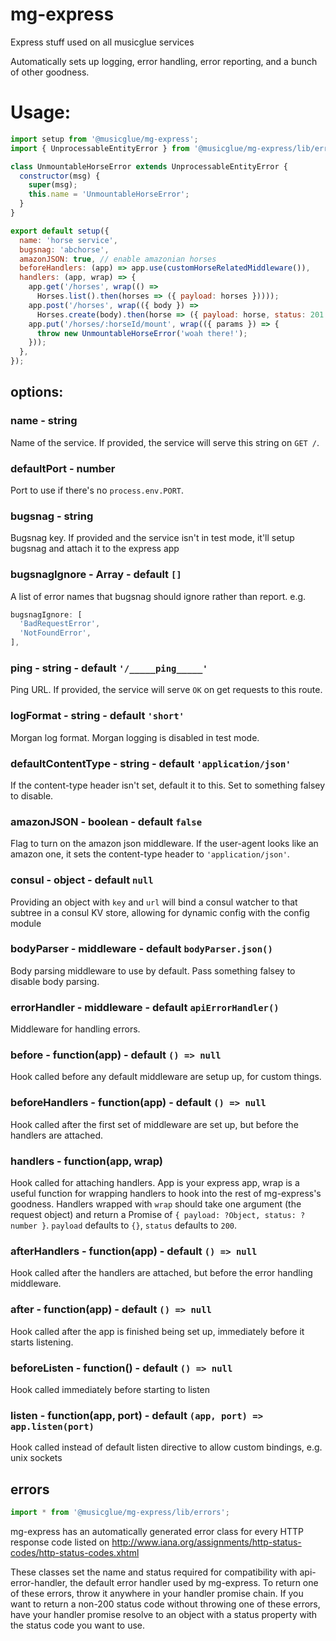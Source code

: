 # mg-express
Express stuff used on all musicglue services

Automatically sets up logging, error handling, error reporting, and a bunch of other goodness.

# Usage:

```js
import setup from '@musicglue/mg-express';
import { UnprocessableEntityError } from '@musicglue/mg-express/lib/errors';

class UnmountableHorseError extends UnprocessableEntityError {
  constructor(msg) {
    super(msg);
    this.name = 'UnmountableHorseError';
  }
}

export default setup({
  name: 'horse service',
  bugsnag: 'abchorse',
  amazonJSON: true, // enable amazonian horses
  beforeHandlers: (app) => app.use(customHorseRelatedMiddleware()),
  handlers: (app, wrap) => {
    app.get('/horses', wrap(() =>
      Horses.list().then(horses => ({ payload: horses }))));
    app.post('/horses', wrap(({ body }) =>
      Horses.create(body).then(horse => ({ payload: horse, status: 201 }))));
    app.put('/horses/:horseId/mount', wrap(({ params }) => {
      throw new UnmountableHorseError('woah there!');
    }));
  },
});
```

## options:

### name - string
Name of the service. If provided, the service will serve this string on `GET /`.

### defaultPort - number
Port to use if there's no `process.env.PORT`.

### bugsnag - string
Bugsnag key. If provided and the service isn't in test mode, it'll setup bugsnag and attach it
to the express app

### bugsnagIgnore - Array<string> - default `[]`
A list of error names that bugsnag should ignore rather than report. e.g.

```js
bugsnagIgnore: [
  'BadRequestError',
  'NotFoundError',
],
```

### ping - string - default `'/_____ping_____'`
Ping URL. If provided, the service will serve `OK` on get requests to this route.

### logFormat - string - default `'short'`
Morgan log format. Morgan logging is disabled in test mode.

### defaultContentType - string - default `'application/json'`
If the content-type header isn't set, default it to this. Set to something falsey to disable.

### amazonJSON - boolean - default `false`
Flag to turn on the amazon json middleware. If the user-agent looks like an amazon one, it sets
the content-type header to `'application/json'`.

### consul - object - default `null`
Providing an object with `key` and `url` will bind a consul watcher to that subtree in a consul
KV store, allowing for dynamic config with the config module

### bodyParser - middleware - default `bodyParser.json()`
Body parsing middleware to use by default. Pass something falsey to disable body parsing.

### errorHandler - middleware - default `apiErrorHandler()`
Middleware for handling errors.

### before - function(app) - default `() => null`
Hook called before any default middleware are setup up, for custom things.

### beforeHandlers - function(app) - default `() => null`
Hook called after the first set of middleware are set up, but before the handlers are attached.

### handlers - function(app, wrap)
Hook called for attaching handlers. App is your express app, wrap is a useful function for
wrapping handlers to hook into the rest of mg-express's goodness. Handlers wrapped with `wrap`
should take one argument (the request object) and return a Promise of
`{ payload: ?Object, status: ?number }`. `payload` defaults to `{}`, `status` defaults to `200`.

### afterHandlers - function(app) - default `() => null`
Hook called after the handlers are attached, but before the error handling middleware.

### after - function(app) - default `() => null`
Hook called after the app is finished being set up, immediately before it starts listening.

### beforeListen - function() - default `() => null`
Hook called immediately before starting to listen

### listen - function(app, port) - default `(app, port) => app.listen(port)`
Hook called instead of default listen directive to allow custom bindings, e.g. unix sockets

## errors
```js
import * from '@musicglue/mg-express/lib/errors';
```

mg-express has an automatically generated error class for every HTTP response code listed on
http://www.iana.org/assignments/http-status-codes/http-status-codes.xhtml

These classes set the name and status required for compatibility with api-error-handler, the
default error handler used by mg-express. To return one of these errors, throw it anywhere in your
handler promise chain. If you want to return a non-200 status code without throwing one of these
errors, have your handler promise resolve to an object with a status property with the status code
you want to use.
